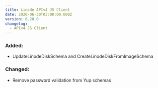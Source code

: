 ```yaml
---
title: Linode APIv4 JS Client
date: 2020-06-30T05:00:00.000Z
version: 0.28.0
changelog:
  - APIv4 JS Client
---
```


### Added:

- UpdateLinodeDiskSchema and CreateLinodeDiskFromImageSchema

### Changed:

- Remove password validation from Yup schemas

